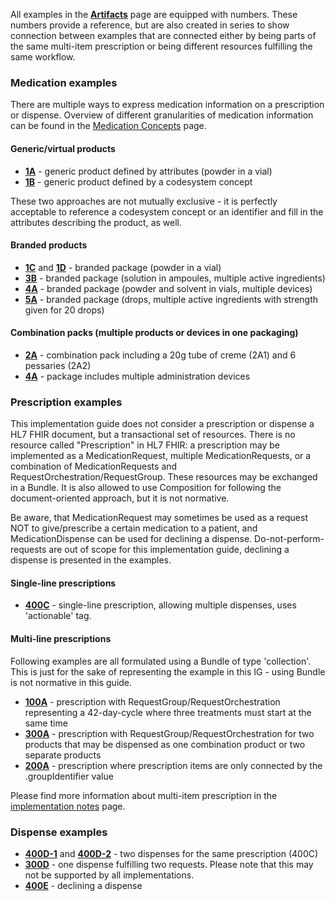All examples in the [**Artifacts**](artifacts.html) page are equipped with numbers. These numbers provide a reference, but are also created in series to show connection between examples that are connected either by being parts of the same multi-item prescription or being different resources fulfilling the same workflow.

### Medication examples

There are multiple ways to express medication information on a prescription or dispense. Overview of different granularities of medication information can be found in the [Medication Concepts](medicationconcepts.html) page.

#### Generic/virtual products
- [**1A**](Medication-01A-Cefuroxime1500GenericExplicit.html) - generic product defined by attributes (powder in a vial)  
- [**1B**](Medication-01B-Cefuroxime1500GenericConcept.html) - generic product defined by a codesystem concept  

These two approaches are not mutually exclusive - it is perfectly acceptable to reference a codesystem concept or an identifier and fill in the attributes describing the product, as well.  

#### Branded products
- [**1C**](Medication-01C-Cefuroxime1500Branded.html) and [**1D**](Medication-01D-Cefuroxime750Branded.html) - branded package (powder in a vial)  
- [**3B**](Medication-03B-VitaminBComplexBranded.html) - branded package (solution in ampoules, multiple active ingredients)  
- [**4A**](Medication-04A-FirmagonBranded.html) - branded package (powder and solvent in vials, multiple devices)  
- [**5A**](Medication-05A-Tilidin-Branded.html) - branded package (drops, multiple active ingredients with strength given for 20 drops)  

#### Combination packs (multiple products or devices in one packaging)
- [**2A**](Medication-02A-ClotrimazoleCanifugCremolum.html) - combination pack including a 20g tube of creme (2A1) and 6 pessaries (2A2)  
- [**4A**](Medication-04A-FirmagonBranded.html) - package includes multiple administration devices  
 

### Prescription examples

This implementation guide does not consider a prescription or dispense a HL7 FHIR document, but a transactional set of resources. There is no resource called "Prescription" in HL7 FHIR: a prescription may be implemented as a MedicationRequest, multiple MedicationRequests, or a combination of MedicationRequests and RequestOrchestration/RequestGroup. These resources may be exchanged in a Bundle. It is also allowed to use Composition for following the document-oriented approach, but it is not normative.

Be aware, that MedicationRequest may sometimes be used as a request NOT to give/prescribe a certain medication to a patient, and MedicationDispense can be used for declining a dispense. Do-not-perform-requests are out of scope for this implementation guide, declining a dispense is presented in the examples.  

#### Single-line prescriptions
- [**400C**](MedicationRequest-400C-prescription-cefuroxime-singleline.html) - single-line prescription, allowing multiple dispenses, uses 'actionable' tag.  

#### Multi-line prescriptions

Following examples are all formulated using a Bundle of type 'collection'. This is just for the sake of representing the example in this IG - using Bundle is not normative in this guide.

- [**100A**](Bundle-100A-multiitem-prescription-with-orchestration.html) - prescription with RequestGroup/RequestOrchestration representing a 42-day-cycle where three treatments must start at the same time  
- [**300A**](Bundle-300A-multiitem-prescription-with-orchestration.html) - prescription with RequestGroup/RequestOrchestration for two products that may be dispensed as one combination product or two separate products  
- [**200A**](Bundle-200A-multiitem-prescription-without-orchestration.html) - prescription where prescription items are only connected by the .groupIdentifier value  

Please find more information about multi-item prescription in the [implementation notes](implementationnotes.html) page.  

### Dispense examples

- [**400D-1**](MedicationDispense-400D-dispense-1.html) and [**400D-2**](MedicationDispense-400D-dispense-2.html) - two dispenses for the same prescription (400C)  
- [**300D**](MedicationDispense-300D-dispense-for-2-requests.html) - one dispense fulfilling two requests. Please note that this may not be supported by all implementations.  
- [**400E**](MedicationDispense-400E-refused-dispense.html) - declining a dispense  
